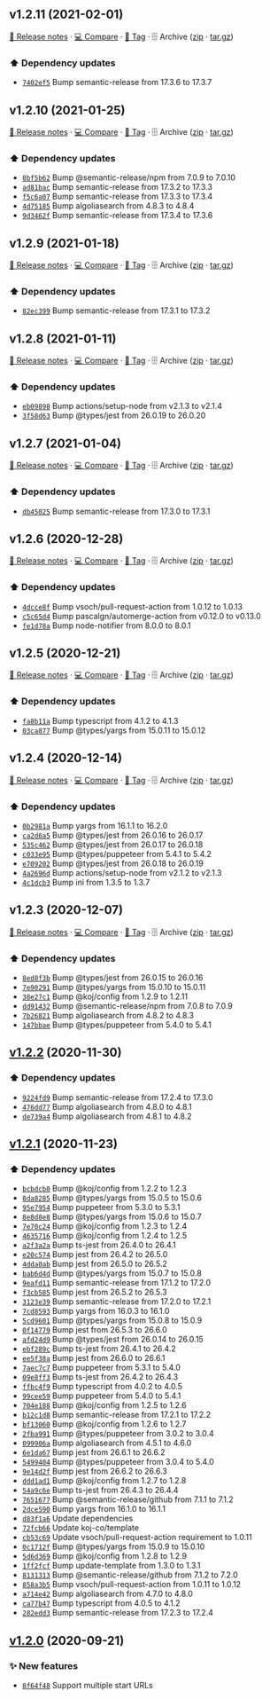 ## v1.2.11 (2021-02-01)

[📝 Release notes](https://github.com/koj-co/algolia-crawl/releases/tag/v1.2.11) · [💻 Compare](https://github.com/koj-co/algolia-crawl/compare/v1.2.10...v1.2.11) · [🔖 Tag](https://github.com/koj-co/algolia-crawl/tree/v1.2.11) · 🗄️ Archive ([zip](https://github.com/koj-co/algolia-crawl/archive/v1.2.11.zip) · [tar.gz](https://github.com/koj-co/algolia-crawl/archive/v1.2.11.tar.gz))

### ⬆️ Dependency updates

- [`7402ef5`](https://github.com/koj-co/algolia-crawl/commit/7402ef5)  Bump semantic-release from 17.3.6 to 17.3.7

## v1.2.10 (2021-01-25)

[📝 Release notes](https://github.com/koj-co/algolia-crawl/releases/tag/v1.2.10) · [💻 Compare](https://github.com/koj-co/algolia-crawl/compare/v1.2.9...v1.2.10) · [🔖 Tag](https://github.com/koj-co/algolia-crawl/tree/v1.2.10) · 🗄️ Archive ([zip](https://github.com/koj-co/algolia-crawl/archive/v1.2.10.zip) · [tar.gz](https://github.com/koj-co/algolia-crawl/archive/v1.2.10.tar.gz))

### ⬆️ Dependency updates

- [`0bf5b62`](https://github.com/koj-co/algolia-crawl/commit/0bf5b62)  Bump @semantic-release/npm from 7.0.9 to 7.0.10
- [`ad81bac`](https://github.com/koj-co/algolia-crawl/commit/ad81bac)  Bump semantic-release from 17.3.2 to 17.3.3
- [`f5c6a07`](https://github.com/koj-co/algolia-crawl/commit/f5c6a07)  Bump semantic-release from 17.3.3 to 17.3.4
- [`4d75185`](https://github.com/koj-co/algolia-crawl/commit/4d75185)  Bump algoliasearch from 4.8.3 to 4.8.4
- [`9d3462f`](https://github.com/koj-co/algolia-crawl/commit/9d3462f)  Bump semantic-release from 17.3.4 to 17.3.6

## v1.2.9 (2021-01-18)

[📝 Release notes](https://github.com/koj-co/algolia-crawl/releases/tag/v1.2.9) · [💻 Compare](https://github.com/koj-co/algolia-crawl/compare/v1.2.8...v1.2.9) · [🔖 Tag](https://github.com/koj-co/algolia-crawl/tree/v1.2.9) · 🗄️ Archive ([zip](https://github.com/koj-co/algolia-crawl/archive/v1.2.9.zip) · [tar.gz](https://github.com/koj-co/algolia-crawl/archive/v1.2.9.tar.gz))

### ⬆️ Dependency updates

- [`82ec399`](https://github.com/koj-co/algolia-crawl/commit/82ec399)  Bump semantic-release from 17.3.1 to 17.3.2

## v1.2.8 (2021-01-11)

[📝 Release notes](https://github.com/koj-co/algolia-crawl/releases/tag/v1.2.8) · [💻 Compare](https://github.com/koj-co/algolia-crawl/compare/v1.2.7...v1.2.8) · [🔖 Tag](https://github.com/koj-co/algolia-crawl/tree/v1.2.8) · 🗄️ Archive ([zip](https://github.com/koj-co/algolia-crawl/archive/v1.2.8.zip) · [tar.gz](https://github.com/koj-co/algolia-crawl/archive/v1.2.8.tar.gz))

### ⬆️ Dependency updates

- [`eb09898`](https://github.com/koj-co/algolia-crawl/commit/eb09898)  Bump actions/setup-node from v2.1.3 to v2.1.4
- [`3f58d63`](https://github.com/koj-co/algolia-crawl/commit/3f58d63)  Bump @types/jest from 26.0.19 to 26.0.20

## v1.2.7 (2021-01-04)

[📝 Release notes](https://github.com/koj-co/algolia-crawl/releases/tag/v1.2.7) · [💻 Compare](https://github.com/koj-co/algolia-crawl/compare/v1.2.6...v1.2.7) · [🔖 Tag](https://github.com/koj-co/algolia-crawl/tree/v1.2.7) · 🗄️ Archive ([zip](https://github.com/koj-co/algolia-crawl/archive/v1.2.7.zip) · [tar.gz](https://github.com/koj-co/algolia-crawl/archive/v1.2.7.tar.gz))

### ⬆️ Dependency updates

- [`db45025`](https://github.com/koj-co/algolia-crawl/commit/db45025)  Bump semantic-release from 17.3.0 to 17.3.1

## v1.2.6 (2020-12-28)

[📝 Release notes](https://github.com/koj-co/algolia-crawl/releases/tag/v1.2.6) · [💻 Compare](https://github.com/koj-co/algolia-crawl/compare/v1.2.5...v1.2.6) · [🔖 Tag](https://github.com/koj-co/algolia-crawl/tree/v1.2.6) · 🗄️ Archive ([zip](https://github.com/koj-co/algolia-crawl/archive/v1.2.6.zip) · [tar.gz](https://github.com/koj-co/algolia-crawl/archive/v1.2.6.tar.gz))

### ⬆️ Dependency updates

- [`4dcce8f`](https://github.com/koj-co/algolia-crawl/commit/4dcce8f)  Bump vsoch/pull-request-action from 1.0.12 to 1.0.13
- [`c5c65d4`](https://github.com/koj-co/algolia-crawl/commit/c5c65d4)  Bump pascalgn/automerge-action from v0.12.0 to v0.13.0
- [`fe1d78a`](https://github.com/koj-co/algolia-crawl/commit/fe1d78a)  Bump node-notifier from 8.0.0 to 8.0.1

## v1.2.5 (2020-12-21)

[📝 Release notes](https://github.com/koj-co/algolia-crawl/releases/tag/v1.2.5) · [💻 Compare](https://github.com/koj-co/algolia-crawl/compare/v1.2.4...v1.2.5) · [🔖 Tag](https://github.com/koj-co/algolia-crawl/tree/v1.2.5) · 🗄️ Archive ([zip](https://github.com/koj-co/algolia-crawl/archive/v1.2.5.zip) · [tar.gz](https://github.com/koj-co/algolia-crawl/archive/v1.2.5.tar.gz))

### ⬆️ Dependency updates

- [`fa8b11a`](https://github.com/koj-co/algolia-crawl/commit/fa8b11a)  Bump typescript from 4.1.2 to 4.1.3
- [`03ca877`](https://github.com/koj-co/algolia-crawl/commit/03ca877)  Bump @types/yargs from 15.0.11 to 15.0.12

## v1.2.4 (2020-12-14)

[📝 Release notes](https://github.com/koj-co/algolia-crawl/releases/tag/v1.2.4) · [💻 Compare](https://github.com/koj-co/algolia-crawl/compare/v1.2.3...v1.2.4) · [🔖 Tag](https://github.com/koj-co/algolia-crawl/tree/v1.2.4) · 🗄️ Archive ([zip](https://github.com/koj-co/algolia-crawl/archive/v1.2.4.zip) · [tar.gz](https://github.com/koj-co/algolia-crawl/archive/v1.2.4.tar.gz))

### ⬆️ Dependency updates

- [`0b2981a`](https://github.com/koj-co/algolia-crawl/commit/0b2981a)  Bump yargs from 16.1.1 to 16.2.0
- [`ca2d6a5`](https://github.com/koj-co/algolia-crawl/commit/ca2d6a5)  Bump @types/jest from 26.0.16 to 26.0.17
- [`535c462`](https://github.com/koj-co/algolia-crawl/commit/535c462)  Bump @types/jest from 26.0.17 to 26.0.18
- [`c033e95`](https://github.com/koj-co/algolia-crawl/commit/c033e95)  Bump @types/puppeteer from 5.4.1 to 5.4.2
- [`e709202`](https://github.com/koj-co/algolia-crawl/commit/e709202)  Bump @types/jest from 26.0.18 to 26.0.19
- [`4a2696d`](https://github.com/koj-co/algolia-crawl/commit/4a2696d)  Bump actions/setup-node from v2.1.2 to v2.1.3
- [`4c1dcb3`](https://github.com/koj-co/algolia-crawl/commit/4c1dcb3)  Bump ini from 1.3.5 to 1.3.7

## v1.2.3 (2020-12-07)

[📝 Release notes](https://github.com/koj-co/algolia-crawl/releases/tag/v1.2.3) · [💻 Compare](https://github.com/koj-co/algolia-crawl/compare/v1.2.2...v1.2.3) · [🔖 Tag](https://github.com/koj-co/algolia-crawl/tree/v1.2.3) · 🗄️ Archive ([zip](https://github.com/koj-co/algolia-crawl/archive/v1.2.3.zip) · [tar.gz](https://github.com/koj-co/algolia-crawl/archive/v1.2.3.tar.gz))

### ⬆️ Dependency updates

- [`8ed8f3b`](https://github.com/koj-co/algolia-crawl/commit/8ed8f3b)  Bump @types/jest from 26.0.15 to 26.0.16
- [`7e90291`](https://github.com/koj-co/algolia-crawl/commit/7e90291)  Bump @types/yargs from 15.0.10 to 15.0.11
- [`38e27c1`](https://github.com/koj-co/algolia-crawl/commit/38e27c1)  Bump @koj/config from 1.2.9 to 1.2.11
- [`dd91432`](https://github.com/koj-co/algolia-crawl/commit/dd91432)  Bump @semantic-release/npm from 7.0.8 to 7.0.9
- [`7b26821`](https://github.com/koj-co/algolia-crawl/commit/7b26821)  Bump algoliasearch from 4.8.2 to 4.8.3
- [`147bbae`](https://github.com/koj-co/algolia-crawl/commit/147bbae)  Bump @types/puppeteer from 5.4.0 to 5.4.1

## [v1.2.2](https://github.com/koj-co/algolia-crawl/compare/v1.2.1...v1.2.2) (2020-11-30)

### ⬆️ Dependency updates

- [`9224fd9`](https://github.com/koj-co/algolia-crawl/commit/9224fd9)  Bump semantic-release from 17.2.4 to 17.3.0
- [`476dd77`](https://github.com/koj-co/algolia-crawl/commit/476dd77)  Bump algoliasearch from 4.8.0 to 4.8.1
- [`de739a4`](https://github.com/koj-co/algolia-crawl/commit/de739a4)  Bump algoliasearch from 4.8.1 to 4.8.2

## [v1.2.1](https://github.com/koj-co/algolia-crawl/compare/v1.2.0...v1.2.1) (2020-11-23)

### ⬆️ Dependency updates

- [`bcbdcb0`](https://github.com/koj-co/algolia-crawl/commit/bcbdcb0)  Bump @koj/config from 1.2.2 to 1.2.3
- [`8da8285`](https://github.com/koj-co/algolia-crawl/commit/8da8285)  Bump @types/yargs from 15.0.5 to 15.0.6
- [`95e7954`](https://github.com/koj-co/algolia-crawl/commit/95e7954)  Bump puppeteer from 5.3.0 to 5.3.1
- [`8e8d8e8`](https://github.com/koj-co/algolia-crawl/commit/8e8d8e8)  Bump @types/yargs from 15.0.6 to 15.0.7
- [`7e70c24`](https://github.com/koj-co/algolia-crawl/commit/7e70c24)  Bump @koj/config from 1.2.3 to 1.2.4
- [`4635716`](https://github.com/koj-co/algolia-crawl/commit/4635716)  Bump @koj/config from 1.2.4 to 1.2.5
- [`a2f3a2a`](https://github.com/koj-co/algolia-crawl/commit/a2f3a2a)  Bump ts-jest from 26.4.0 to 26.4.1
- [`e20c574`](https://github.com/koj-co/algolia-crawl/commit/e20c574)  Bump jest from 26.4.2 to 26.5.0
- [`4dda0ab`](https://github.com/koj-co/algolia-crawl/commit/4dda0ab)  Bump jest from 26.5.0 to 26.5.2
- [`bab6d4d`](https://github.com/koj-co/algolia-crawl/commit/bab6d4d)  Bump @types/yargs from 15.0.7 to 15.0.8
- [`9eafd11`](https://github.com/koj-co/algolia-crawl/commit/9eafd11)  Bump semantic-release from 17.1.2 to 17.2.0
- [`f3cb585`](https://github.com/koj-co/algolia-crawl/commit/f3cb585)  Bump jest from 26.5.2 to 26.5.3
- [`3123e39`](https://github.com/koj-co/algolia-crawl/commit/3123e39)  Bump semantic-release from 17.2.0 to 17.2.1
- [`7cd8593`](https://github.com/koj-co/algolia-crawl/commit/7cd8593)  Bump yargs from 16.0.3 to 16.1.0
- [`5cd9601`](https://github.com/koj-co/algolia-crawl/commit/5cd9601)  Bump @types/yargs from 15.0.8 to 15.0.9
- [`0f14779`](https://github.com/koj-co/algolia-crawl/commit/0f14779)  Bump jest from 26.5.3 to 26.6.0
- [`afd24d9`](https://github.com/koj-co/algolia-crawl/commit/afd24d9)  Bump @types/jest from 26.0.14 to 26.0.15
- [`ebf289c`](https://github.com/koj-co/algolia-crawl/commit/ebf289c)  Bump ts-jest from 26.4.1 to 26.4.2
- [`ee5f38a`](https://github.com/koj-co/algolia-crawl/commit/ee5f38a)  Bump jest from 26.6.0 to 26.6.1
- [`7aec7c7`](https://github.com/koj-co/algolia-crawl/commit/7aec7c7)  Bump puppeteer from 5.3.1 to 5.4.0
- [`09e8ff3`](https://github.com/koj-co/algolia-crawl/commit/09e8ff3)  Bump ts-jest from 26.4.2 to 26.4.3
- [`ffbc4f9`](https://github.com/koj-co/algolia-crawl/commit/ffbc4f9)  Bump typescript from 4.0.2 to 4.0.5
- [`99cee59`](https://github.com/koj-co/algolia-crawl/commit/99cee59)  Bump puppeteer from 5.4.0 to 5.4.1
- [`704e188`](https://github.com/koj-co/algolia-crawl/commit/704e188)  Bump @koj/config from 1.2.5 to 1.2.6
- [`b12c1d8`](https://github.com/koj-co/algolia-crawl/commit/b12c1d8)  Bump semantic-release from 17.2.1 to 17.2.2
- [`bf13060`](https://github.com/koj-co/algolia-crawl/commit/bf13060)  Bump @koj/config from 1.2.6 to 1.2.7
- [`2fba991`](https://github.com/koj-co/algolia-crawl/commit/2fba991)  Bump @types/puppeteer from 3.0.2 to 3.0.4
- [`099906a`](https://github.com/koj-co/algolia-crawl/commit/099906a)  Bump algoliasearch from 4.5.1 to 4.6.0
- [`6e1da67`](https://github.com/koj-co/algolia-crawl/commit/6e1da67)  Bump jest from 26.6.1 to 26.6.2
- [`5499404`](https://github.com/koj-co/algolia-crawl/commit/5499404)  Bump @types/puppeteer from 3.0.4 to 5.4.0
- [`9e14d2f`](https://github.com/koj-co/algolia-crawl/commit/9e14d2f)  Bump jest from 26.6.2 to 26.6.3
- [`ddd1ad1`](https://github.com/koj-co/algolia-crawl/commit/ddd1ad1)  Bump @koj/config from 1.2.7 to 1.2.8
- [`54a9c6e`](https://github.com/koj-co/algolia-crawl/commit/54a9c6e)  Bump ts-jest from 26.4.3 to 26.4.4
- [`7651677`](https://github.com/koj-co/algolia-crawl/commit/7651677)  Bump @semantic-release/github from 7.1.1 to 7.1.2
- [`2dce590`](https://github.com/koj-co/algolia-crawl/commit/2dce590)  Bump yargs from 16.1.0 to 16.1.1
- [`d83f1a6`](https://github.com/koj-co/algolia-crawl/commit/d83f1a6)  Update dependencies
- [`72fcb66`](https://github.com/koj-co/algolia-crawl/commit/72fcb66)  Update koj-co/template
- [`cb53c69`](https://github.com/koj-co/algolia-crawl/commit/cb53c69)  Update vsoch/pull-request-action requirement to 1.0.11
- [`0c1712f`](https://github.com/koj-co/algolia-crawl/commit/0c1712f)  Bump @types/yargs from 15.0.9 to 15.0.10
- [`5d6d369`](https://github.com/koj-co/algolia-crawl/commit/5d6d369)  Bump @koj/config from 1.2.8 to 1.2.9
- [`1ff2fcf`](https://github.com/koj-co/algolia-crawl/commit/1ff2fcf)  Bump update-template from 1.3.0 to 1.3.1
- [`8131313`](https://github.com/koj-co/algolia-crawl/commit/8131313)  Bump @semantic-release/github from 7.1.2 to 7.2.0
- [`858a3b5`](https://github.com/koj-co/algolia-crawl/commit/858a3b5)  Bump vsoch/pull-request-action from 1.0.11 to 1.0.12
- [`a714e42`](https://github.com/koj-co/algolia-crawl/commit/a714e42)  Bump algoliasearch from 4.7.0 to 4.8.0
- [`ca77b47`](https://github.com/koj-co/algolia-crawl/commit/ca77b47)  Bump typescript from 4.0.5 to 4.1.2
- [`282edd3`](https://github.com/koj-co/algolia-crawl/commit/282edd3)  Bump semantic-release from 17.2.3 to 17.2.4

## [v1.2.0](https://github.com/koj-co/algolia-crawl/compare/v1.1.2...v1.2.0) (2020-09-21)

### ✨ New features

- [`8f64f48`](https://github.com/koj-co/algolia-crawl/commit/8f64f48)  Support multiple start URLs
